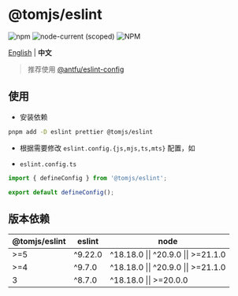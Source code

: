 # @tomjs/eslint

![npm](https://img.shields.io/npm/v/@tomjs/eslint) ![node-current (scoped)](https://img.shields.io/node/v/@tomjs/eslint) ![NPM](https://img.shields.io/npm/l/@tomjs/eslint)

[English](./README.md) | **中文**

> 推荐使用 [@antfu/eslint-config](https://github.com/antfu/eslint-config)

## 使用

- 安装依赖

```bash
pnpm add -D eslint prettier @tomjs/eslint
```

- 根据需要修改 `eslint.config.{js,mjs,ts,mts}` 配置，如

- `eslint.config.ts`

```ts
import { defineConfig } from '@tomjs/eslint';

export default defineConfig();
```

## 版本依赖

| @tomjs/eslint | eslint  | node                                |
| ------------- | ------- | ----------------------------------- |
| >=5           | ^9.22.0 | ^18.18.0 \|\| ^20.9.0 \|\| >=21.1.0 |
| >=4           | ^9.7.0  | ^18.18.0 \|\| ^20.9.0 \|\| >=21.1.0 |
| 3             | ^8.7.0  | ^18.18.0 \|\| >=20.0.0              |
